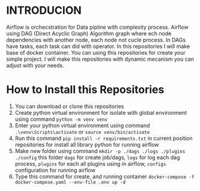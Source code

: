 # INTRODUCION
Airflow is orchecstration for Data pipline with complexity process. Airflow using DAG (Direct Acyclic Graph) Algorithm graph where ech node dependencies with another node, each node not cucle process. In DAGs have tasks, each task can did with operator. In this repositories I will make base of docker container. You can using this repositories for create your simple project. I will make this repositories with dynamic mecanism you can adjust with your needs.

# How to Install this Repositories
1. You can download or clone this repositories
2. Create python virtual environment for isolate with global environment using command `python -m venv venv`
3. Enter your python virtual environment using command `.\venv\Scripts\activate` or `source venv/bin/activate`
4. Run this command `pip install -r requirements.txt` in current position repositories for install all library python for running airflow
5. Make new folder using command `mkdir -p ./dags ./logs ./plugins ./config` this folder `dags` for create job/dags, `logs` for log each dag process, `plugins` for each all plugins using in airflow, `configs` configuration for running airflow
6.  Type this command for create, and running container `docker-compose -f docker-compose.yaml --env-file .env up -d`